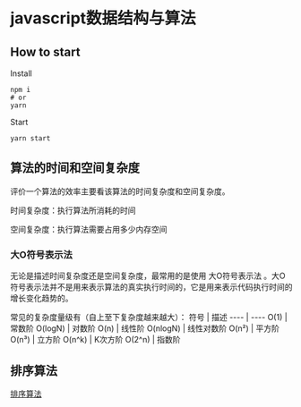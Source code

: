 # javascript数据结构与算法

## How to start

Install 
```shell
npm i
# or
yarn
```

Start
```shell
yarn start
```

## 算法的时间和空间复杂度

评价一个算法的效率主要看该算法的时间复杂度和空间复杂度。  

时间复杂度：执行算法所消耗的时间

空间复杂度：执行算法需要占用多少内存空间

### 大O符号表示法

无论是描述时间复杂度还是空间复杂度，最常用的是使用 大O符号表示法 。大O符号表示法并不是用来表示算法的真实执行时间的，它是用来表示代码执行时间的增长变化趋势的。

常见的复杂度量级有（自上至下复杂度越来越大）：
符号 | 描述
---- | ----
O(1) | 常数阶
O(logN) | 对数阶
O(n) | 线性阶
O(nlogN) | 线性对数阶
O(n²) | 平方阶
O(n³) | 立方阶
O(n^k) | K次方阶
O(2^n) | 指数阶

## 排序算法

[排序算法](./src/order/sort.md)
